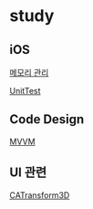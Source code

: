 # study


## iOS
[메모리 관리](https://github.com/pcugogo/study/blob/master/Swift%20Memory%20Management/Swift%20메모리%20관리.md)

[UnitTest](https://github.com/pcugogo/study/blob/master/UnitTest/Swift%20UnitTest.md)


## Code Design

[MVVM](https://github.com/pcugogo/study/blob/master/MVVM%20%EC%9D%B4%EB%A1%A0%20%EC%A0%95%EB%A6%AC/MVVM.md)

## UI 관련

[CATransform3D](https://github.com/pcugogo/study/blob/master/CATransform3D/CATransform3D.md)